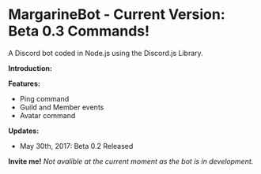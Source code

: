 # MargarineBot - Current Version: Beta 0.3 Commands!

A Discord bot coded in Node.js using the Discord.js Library.

<b>Introduction:</b>

<b>Features:</b>
- Ping command
- Guild and Member events
- Avatar command

<b>Updates:</b>
- May 30th, 2017: Beta 0.2 Released

<b>Invite me!</b>
<i>Not avalible at the current moment as the bot is in development.</i>
